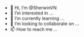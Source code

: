 - 👋 Hi, I’m @SherwinVN
- 👀 I’m interested in ...
- 🌱 I’m currently learning ...
- 💞️ I’m looking to collaborate on ...
- 📫 How to reach me ...

<!---
SherwinVN/SherwinVN is a ✨ special ✨ repository because its `README.md` (this file) appears on your GitHub profile.
You can click the Preview link to take a look at your changes.
--->
